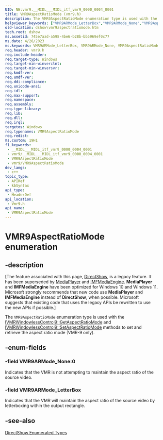 ```yaml
---
UID: NE:vmr9.__MIDL___MIDL_itf_vmr9_0000_0004_0001
title: VMR9AspectRatioMode (vmr9.h)
description: The VMR9AspectRatioMode enumeration type is used with the IVMRWindowlessControl9::GetAspectRatioMode and IVMRWindowlessControl9::SetAspectRatioMode methods to set and retrieve the aspect ratio mode (VMR-9 only).
helpviewer_keywords: ["VMR9ARMode_LetterBox","VMR9ARMode_None","VMR9AspectRatioMode","VMR9AspectRatioMode","VMR9AspectRatioMode enumeration [DirectShow]","VMR9AspectRatioModeEnumeration","dshow.vmr9aspectratiomode","vmr9/VMR9ARMode_LetterBox","vmr9/VMR9ARMode_None","vmr9/VMR9AspectRatioMode"]
old-location: dshow\vmr9aspectratiomode.htm
tech.root: dshow
ms.assetid: 745e7aad-a598-4be6-b28b-bb5969ef0c77
ms.date: 4/26/2023
ms.keywords: VMR9ARMode_LetterBox, VMR9ARMode_None, VMR9AspectRatioMode, VMR9AspectRatioMode , VMR9AspectRatioMode enumeration [DirectShow], VMR9AspectRatioModeEnumeration, dshow.vmr9aspectratiomode, vmr9/VMR9ARMode_LetterBox, vmr9/VMR9ARMode_None, vmr9/VMR9AspectRatioMode
req.header: vmr9.h
req.include-header: 
req.target-type: Windows
req.target-min-winverclnt: 
req.target-min-winversvr: 
req.kmdf-ver: 
req.umdf-ver: 
req.ddi-compliance: 
req.unicode-ansi: 
req.idl: 
req.max-support: 
req.namespace: 
req.assembly: 
req.type-library: 
req.lib: 
req.dll: 
req.irql: 
targetos: Windows
req.typenames: VMR9AspectRatioMode
req.redist: 
ms.custom: 19H1
f1_keywords:
 - __MIDL___MIDL_itf_vmr9_0000_0004_0001
 - vmr9/__MIDL___MIDL_itf_vmr9_0000_0004_0001
 - VMR9AspectRatioMode
 - vmr9/VMR9AspectRatioMode
dev_langs:
 - c++
topic_type:
 - APIRef
 - kbSyntax
api_type:
 - HeaderDef
api_location:
 - Vmr9.h
api_name:
 - VMR9AspectRatioMode
---
```


# VMR9AspectRatioMode enumeration


## -description

\[The feature associated with this page, [DirectShow](/windows/win32/directshow/directshow), is a legacy feature. It has been superseded by [MediaPlayer](/uwp/api/Windows.Media.Playback.MediaPlayer) and [IMFMediaEngine](/windows/win32/api/mfmediaengine/nn-mfmediaengine-imfmediaengine). **MediaPlayer** and **IMFMediaEngine** have been optimized for Windows 10 and Windows 11. Microsoft strongly recommends that new code use **MediaPlayer** and **IMFMediaEngine** instead of **DirectShow**, when possible. Microsoft suggests that existing code that uses the legacy APIs be rewritten to use the new APIs if possible.\]

The <code>VMR9AspectRatioMode</code> enumeration type is used with the <a href="/windows/desktop/api/vmr9/nf-vmr9-ivmrwindowlesscontrol9-getaspectratiomode">IVMRWindowlessControl9::GetAspectRatioMode</a> and <a href="/windows/desktop/api/vmr9/nf-vmr9-ivmrwindowlesscontrol9-setaspectratiomode">IVMRWindowlessControl9::SetAspectRatioMode</a> methods to set and retrieve the aspect ratio mode (VMR-9 only).

## -enum-fields

### -field VMR9ARMode_None:0

Indicates that the VMR is not attempting to maintain the aspect ratio of the source video.

### -field VMR9ARMode_LetterBox

Indicates that the VMR will maintain the aspect ratio of the source video by letterboxing within the output rectangle.

## -see-also

<a href="/windows/desktop/DirectShow/directshow-enumerated-types">DirectShow Enumerated Types</a>
